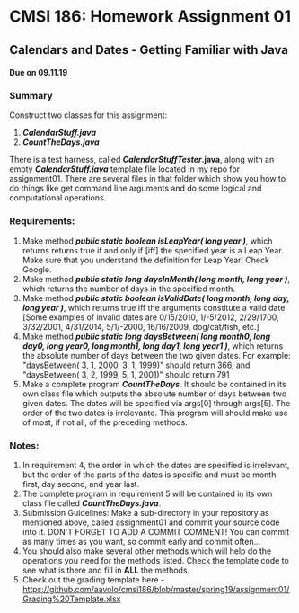 # CMSI 186: Homework Assignment 01
## Calendars and Dates - Getting Familiar with Java
#### Due on 09.11.19

### Summary

Construct two classes for this assignment:
1. **_CalendarStuff.java_** 
2. **_CountTheDays.java_**

There is a test harness, called **_CalendarStuffTester_.java**, along with an empty **_CalendarStuff.java_** template file located in my repo for assignment01.  There are  several files in that folder which show you how to do things like get command line arguments and do some logical and computational operations.

### Requirements:

1. Make method **_public static boolean isLeapYear( long year )_**, which returns returns true if and only if [iff] the specified year is a Leap Year. Make sure that you understand the definition for Leap Year! Check Google.
2. Make method **_public static long daysInMonth( long month, long year )_**, which returns the number of days in the specified month.
3. Make method **_public static boolean isValidDate( long month, long day, long year )_**, which returns true iff the arguments constitute a valid date. [Some examples of invalid dates are 0/15/2010, 1/-5/2012, 2/29/1700, 3/32/2001, 4/31/2014, 5/1/-2000, 16/16/2009, dog/cat/fish, etc.]
4. Make method **_public static long daysBetween( long month0, long day0, long year0, long month1, long day1, long year1 )_**, which returns the absolute number of days between the two given dates. For example:
    "daysBetween( 3, 1, 2000, 3, 1, 1999)" should return 366, and
    "daysBetween( 3, 2, 1999, 5, 1, 2001)" should return 791
5. Make a complete program **_CountTheDays_**. It should be contained in its own class file which outputs the absolute number of days between two given dates. The dates will be specified via args[0] through args[5]. The order of the two dates is irrelevante. This program will should make use of most, if not all, of the preceding methods.

### Notes:

1. In requirement 4, the order in which the dates are specified is irrelevant, but the order of the parts of the dates is specific and must be month first, day second, and year last.
2. The complete program in requirement 5 will be contained in its own class file called **_CountTheDays.java_**.
3. Submission Guidelines: Make a sub-directory in your repository as mentioned above, called assignment01 and commit your source code into it. DON'T FORGET TO ADD A COMMIT COMMENT! You can commit as many times as you want, so commit early and commit often…
4. You should also make several other methods which will help do the operations you need for the methods listed.  Check the template code to see what is there and fill in **ALL** the methods.
5. Check out the grading template here - https://github.com/aavolo/cmsi186/blob/master/spring19/assignment01/Grading%20Template.xlsx
